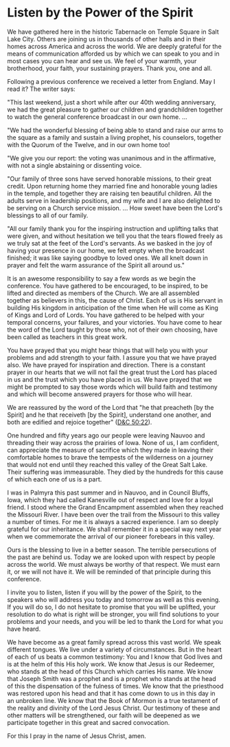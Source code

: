 # Listen by the Power of the Spirit

We have gathered here in the historic Tabernacle on Temple Square in Salt Lake
City. Others are joining us in thousands of other halls and in their homes
across America and across the world. We are deeply grateful for the means of
communication afforded us by which we can speak to you and in most cases you
can hear and see us. We feel of your warmth, your brotherhood, your faith,
your sustaining prayers. Thank you, one and all.

Following a previous conference we received a letter from England. May I read
it? The writer says:

"This last weekend, just a short while after our 40th wedding anniversary, we
had the great pleasure to gather our children and grandchildren together to
watch the general conference broadcast in our own home. ...

"We had the wonderful blessing of being able to stand and raise our arms to
the square as a family and sustain a living prophet, his counselors, together
with the Quorum of the Twelve, and in our own home too!

"We give you our report: the voting was unanimous and in the affirmative, with
not a single abstaining or dissenting voice.

"Our family of three sons have served honorable missions, to their great
credit. Upon returning home they married fine and honorable young ladies in
the temple, and together they are raising ten beautiful children. All the
adults serve in leadership positions, and my wife and I are also delighted to
be serving on a Church service mission. ... How sweet have been the Lord's
blessings to all of our family.

"All our family thank you for the inspiring instruction and uplifting talks
that were given, and without hesitation we tell you that the tears flowed
freely as we truly sat at the feet of the Lord's servants. As we basked in the
joy of having your presence in our home, we felt empty when the broadcast
finished; it was like saying goodbye to loved ones. We all knelt down in
prayer and felt the warm assurance of the Spirit all around us."

It is an awesome responsibility to say a few words as we begin the conference.
You have gathered to be encouraged, to be inspired, to be lifted and directed
as members of the Church. We are all assembled together as believers in this,
the cause of Christ. Each of us is His servant in building His kingdom in
anticipation of the time when He will come as King of Kings and Lord of Lords.
You have gathered to be helped with your temporal concerns, your failures, and
your victories. You have come to hear the word of the Lord taught by those
who, not of their own choosing, have been called as teachers in this great
work.

You have prayed that you might hear things that will help you with your
problems and add strength to your faith. I assure you that we have prayed
also. We have prayed for inspiration and direction. There is a constant prayer
in our hearts that we will not fail the great trust the Lord has placed in us
and the trust which you have placed in us. We have prayed that we might be
prompted to say those words which will build faith and testimony and which
will become answered prayers for those who will hear.

We are reassured by the word of the Lord that "he that preacheth [by the
Spirit] and he that receiveth [by the Spirit], understand one another, and
both are edified and rejoice together" ([D&amp;C
50:22](https://www.lds.org/scriptures/dc-testament/dc/50.22?lang=eng#21)).

One hundred and fifty years ago our people were leaving Nauvoo and threading
their way across the prairies of Iowa. None of us, I am confident, can
appreciate the measure of sacrifice which they made in leaving their
comfortable homes to brave the tempests of the wilderness on a journey that
would not end until they reached this valley of the Great Salt Lake. Their
suffering was immeasurable. They died by the hundreds for this cause of which
each one of us is a part.

I was in Palmyra this past summer and in Nauvoo, and in Council Bluffs, Iowa,
which they had called Kanesville out of respect and love for a loyal friend. I
stood where the Grand Encampment assembled when they reached the Missouri
River. I have been over the trail from the Missouri to this valley a number of
times. For me it is always a sacred experience. I am so deeply grateful for
our inheritance. We shall remember it in a special way next year when we
commemorate the arrival of our pioneer forebears in this valley.

Ours is the blessing to live in a better season. The terrible persecutions of
the past are behind us. Today we are looked upon with respect by people across
the world. We must always be worthy of that respect. We must earn it, or we
will not have it. We will be reminded of that principle during this
conference.

I invite you to listen, listen if you will by the power of the Spirit, to the
speakers who will address you today and tomorrow as well as this evening. If
you will do so, I do not hesitate to promise that you will be uplifted, your
resolution to do what is right will be stronger, you will find solutions to
your problems and your needs, and you will be led to thank the Lord for what
you have heard.

We have become as a great family spread across this vast world. We speak
different tongues. We live under a variety of circumstances. But in the heart
of each of us beats a common testimony: You and I know that God lives and is
at the helm of this His holy work. We know that Jesus is our Redeemer, who
stands at the head of this Church which carries His name. We know that Joseph
Smith was a prophet and is a prophet who stands at the head of this the
dispensation of the fulness of times. We know that the priesthood was restored
upon his head and that it has come down to us in this day in an unbroken line.
We know that the Book of Mormon is a true testament of the reality and
divinity of the Lord Jesus Christ. Our testimony of these and other matters
will be strengthened, our faith will be deepened as we participate together in
this great and sacred convocation.

For this I pray in the name of Jesus Christ, amen.

